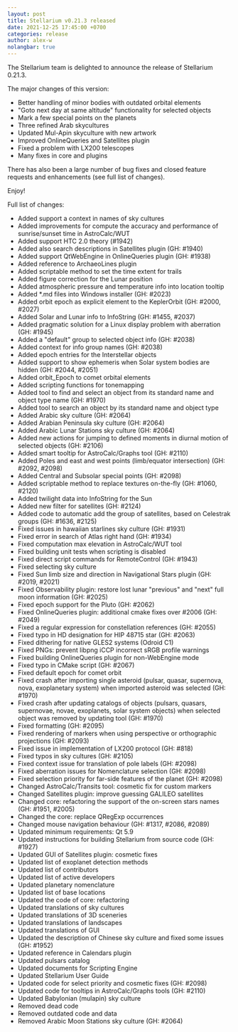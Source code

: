 ```yaml
---
layout: post
title: Stellarium v0.21.3 released
date: 2021-12-25 17:45:00 +0700
categories: release
author: alex-w
nolangbar: true
---
```

The Stellarium team is delighted to announce the release of Stellarium 0.21.3.

The major changes of this version:
- Better handling of minor bodies with outdated orbital elements
- "Goto next day at same altitude" functionality for selected objects
- Mark a few special points on the planets
- Three refined Arab skycultures
- Updated Mul-Apin skyculture with new artwork
- Improved OnlineQueries and Satellites plugin
- Fixed a problem with LX200 telescopes
- Many fixes in core and plugins

There has also been a large number of bug fixes and closed feature requests and enhancements (see full list of changes).

Enjoy!

Full list of changes:
- Added support a context in names of sky cultures
- Added improvements for compute the accuracy and performance of sunrise/sunset time in AstroCalc/WUT
- Added support HTC 2.0 theory (#1942)
- Added also search descriptions in Satellites plugin (GH: #1940)
- Added support QtWebEngine in OnlineQueries plugin (GH: #1938)
- Added reference to ArchaeoLines plugin
- Added scriptable method to set the time extent for trails
- Added figure correction for the Lunar position
- Added atmospheric pressure and temperature info into location tooltip
- Added *.md files into Windows installer (GH: #2023)
- Added orbit epoch as explicit element to the KeplerOrbit (GH: #2000, #2027)
- Added Solar and Lunar info to InfoString (GH: #1455, #2037)
- Added pragmatic solution for a Linux display problem with aberration (GH: #1945)
- Added a "default" group to selected object info (GH: #2038)
- Added context for info group names (GH: #2038)
- Added epoch entries for the Interstellar objects
- Added support to show ephemeris when Solar system bodies are hidden (GH: #2044, #2051)
- Added orbit_Epoch to comet orbital elements
- Added scripting functions for tonemapping
- Added tool to find and select an object from its standard name and object type name (GH: #1970)
- Added tool to search an object by its standard name and object type
- Added Arabic sky culture (GH: #2064)
- Added Arabian Peninsula sky culture (GH: #2064)
- Added Arabic Lunar Stations sky culture (GH: #2064)
- Added new actions for jumping to defined moments in diurnal motion of selected objects (GH: #2106)
- Added smart tooltip for AstroCalc/Graphs tool (GH: #2110)
- Added Poles and east and west points (limb/equator intersection) (GH: #2092, #2098)
- Added Central and Subsolar special points (GH: #2098)
- Added scriptable method to replace textures on-the-fly (GH: #1060, #2120)
- Added twilight data into InfoString for the Sun
- Added new filter for satellites (GH: #2124)
- Added code to automatic add the group of satellites, based on Celestrak groups (GH: #1636, #2125)
- Fixed issues in hawaiian starlines sky culture (GH: #1931)
- Fixed error in search of Atlas right hand (GH: #1934)
- Fixed computation max elevation in AstroCalc/WUT tool
- Fixed building unit tests when scripting is disabled
- Fixed direct script commands for RemoteControl (GH: #1943)
- Fixed selecting sky culture
- Fixed Sun limb size and direction in Navigational Stars plugin (GH: #2019, #2021)
- Fixed Observability plugin: restore lost lunar "previous" and "next" full moon information (GH: #2025)
- Fixed epoch support for the Pluto (GH: #2062)
- Fixed OnlineQueries plugin: additional cmake fixes over #2006 (GH: #2049)
- Fixed a regular expression for constellation references (GH: #2055)
- Fixed typo in HD designation for HIP 48715 star (GH: #2063)
- Fixed dithering for native GLES2 systems (Odroid C1)
- Fixed PNGs: prevent libpng iCCP incorrect sRGB profile warnings
- Fixed building OnlineQueries plugin for non-WebEngine mode
- Fixed typo in CMake script (GH: #2067)
- Fixed default epoch for comet orbit
- Fixed crash after importing single asteroid (pulsar, quasar, supernova, nova, exoplanetary system) when imported asteroid was selected (GH: #1970)
- Fixed crash after updating catalogs of objects (pulsars, quasars, supernovae, novae, exoplanets, solar system objects) when selected object was removed by updating tool (GH: #1970)
- Fixed formatting (GH: #2095)
- Fixed rendering of markers when using perspective or orthographic projections (GH: #2093)
- Fixed issue in implementation of LX200 protocol (GH: #818)
- Fixed typos in sky cultures (GH: #2105)
- Fixed context issue for translation of pole labels (GH: #2098)
- Fixed aberration issues for Nomenclature selection (GH: #2098)
- Fixed selection priority for far-side features of the planet (GH: #2098)
- Changed AstroCalc/Transits tool: cosmetic fix for custom markers
- Changed Satellites plugin: improve guessing GALILEO satellites
- Changed core: refactoring the support of the on-screen stars names (GH: #1951, #2005)
- Changed the core: replace QRegExp occurrences
- Changed mouse navigation behaviour (GH: #1317, #2086, #2089)
- Updated minimum requirements: Qt 5.9
- Updated instructions for building Stellarium from source code (GH: #1927)
- Updated GUI of Satellites plugin: cosmetic fixes
- Updated list of exoplanet detection methods
- Updated list of contributors
- Updated list of active developers
- Updated planetary nomenclature
- Updated list of base locations
- Updated the code of core: refactoring
- Updated translations of sky cultures
- Updated translations of 3D sceneries
- Updated translations of landscapes
- Updated translations of GUI
- Updated the description of Chinese sky culture and fixed some issues (GH: #1952)
- Updated reference in Calendars plugin
- Updated pulsars catalog
- Updated documents for Scripting Engine
- Updated Stellarium User Guide
- Updated code for select priority and cosmetic fixes (GH: #2098)
- Updated code for tooltips in AstroCalc/Graphs tools (GH: #2110)
- Updated Babylonian (mulapin) sky culture
- Removed dead code
- Removed outdated code and data
- Removed Arabic Moon Stations sky culture (GH: #2064)
